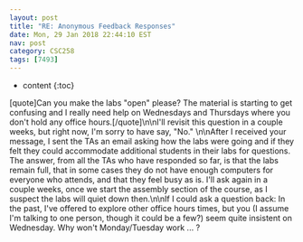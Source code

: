 ```yaml
---
layout: post
title: "RE: Anonymous Feedback Responses"
date: Mon, 29 Jan 2018 22:44:10 EST
nav: post
category: CSC258
tags: [7493]
---
```


* content
{:toc}

[quote]Can you make the labs "open" please? The material is starting to get confusing and I really need help on Wednesdays and Thursdays where you don't hold any office hours.[/quote]\n\nI'll revisit this question in a couple weeks, but right now, I'm sorry to have say, "No." \n\nAfter I received your message, I sent the TAs an email asking how the labs were going and if they felt they could accommodate additional students in their labs for questions. The answer, from all the TAs who have responded so far, is that the labs remain full, that in some cases they do not have enough computers for everyone who attends, and that they feel busy as is. I'll ask again in a couple weeks, once we start the assembly section of the course, as I suspect the labs will quiet down then.\n\nIf I could ask a question back: In the past, I've offered to explore other office hours times, but you (I assume I'm talking to one person, though it could be a few?) seem quite insistent on Wednesday. Why won't Monday/Tuesday work ... ?
<!-- more -->
<p></p>
